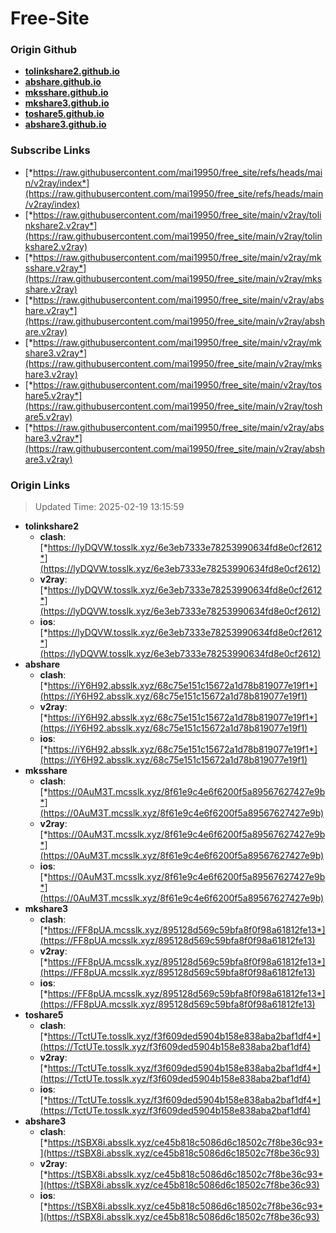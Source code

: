 # Free-Site

### Origin Github

- [**tolinkshare2.github.io**](https://github.com/tolinkshare2/tolinkshare2.github.io)
- [**abshare.github.io**](https://github.com/abshare/abshare.github.io)
- [**mksshare.github.io**](https://github.com/mksshare/mksshare.github.io)
- [**mkshare3.github.io**](https://github.com/mkshare3/mkshare3.github.io)
- [**toshare5.github.io**](https://github.com/toshare5/toshare5.github.io)
- [**abshare3.github.io**](https://github.com/abshare3/abshare3.github.io)

### Subscribe Links

- [*https://raw.githubusercontent.com/mai19950/free_site/refs/heads/main/v2ray/index*](https://raw.githubusercontent.com/mai19950/free_site/refs/heads/main/v2ray/index)
- [*https://raw.githubusercontent.com/mai19950/free_site/main/v2ray/tolinkshare2.v2ray*](https://raw.githubusercontent.com/mai19950/free_site/main/v2ray/tolinkshare2.v2ray)
- [*https://raw.githubusercontent.com/mai19950/free_site/main/v2ray/mksshare.v2ray*](https://raw.githubusercontent.com/mai19950/free_site/main/v2ray/mksshare.v2ray)
- [*https://raw.githubusercontent.com/mai19950/free_site/main/v2ray/abshare.v2ray*](https://raw.githubusercontent.com/mai19950/free_site/main/v2ray/abshare.v2ray)
- [*https://raw.githubusercontent.com/mai19950/free_site/main/v2ray/mkshare3.v2ray*](https://raw.githubusercontent.com/mai19950/free_site/main/v2ray/mkshare3.v2ray)
- [*https://raw.githubusercontent.com/mai19950/free_site/main/v2ray/toshare5.v2ray*](https://raw.githubusercontent.com/mai19950/free_site/main/v2ray/toshare5.v2ray)
- [*https://raw.githubusercontent.com/mai19950/free_site/main/v2ray/abshare3.v2ray*](https://raw.githubusercontent.com/mai19950/free_site/main/v2ray/abshare3.v2ray)

### Origin Links

> Updated Time: 2025-02-19 13:15:59

- **tolinkshare2**
  - **clash**: [*https://lyDQVW.tosslk.xyz/6e3eb7333e78253990634fd8e0cf2612*](https://lyDQVW.tosslk.xyz/6e3eb7333e78253990634fd8e0cf2612)
  - **v2ray**: [*https://lyDQVW.tosslk.xyz/6e3eb7333e78253990634fd8e0cf2612*](https://lyDQVW.tosslk.xyz/6e3eb7333e78253990634fd8e0cf2612)
  - **ios**: [*https://lyDQVW.tosslk.xyz/6e3eb7333e78253990634fd8e0cf2612*](https://lyDQVW.tosslk.xyz/6e3eb7333e78253990634fd8e0cf2612)
- **abshare**
  - **clash**: [*https://iY6H92.absslk.xyz/68c75e151c15672a1d78b819077e19f1*](https://iY6H92.absslk.xyz/68c75e151c15672a1d78b819077e19f1)
  - **v2ray**: [*https://iY6H92.absslk.xyz/68c75e151c15672a1d78b819077e19f1*](https://iY6H92.absslk.xyz/68c75e151c15672a1d78b819077e19f1)
  - **ios**: [*https://iY6H92.absslk.xyz/68c75e151c15672a1d78b819077e19f1*](https://iY6H92.absslk.xyz/68c75e151c15672a1d78b819077e19f1)
- **mksshare**
  - **clash**: [*https://0AuM3T.mcsslk.xyz/8f61e9c4e6f6200f5a89567627427e9b*](https://0AuM3T.mcsslk.xyz/8f61e9c4e6f6200f5a89567627427e9b)
  - **v2ray**: [*https://0AuM3T.mcsslk.xyz/8f61e9c4e6f6200f5a89567627427e9b*](https://0AuM3T.mcsslk.xyz/8f61e9c4e6f6200f5a89567627427e9b)
  - **ios**: [*https://0AuM3T.mcsslk.xyz/8f61e9c4e6f6200f5a89567627427e9b*](https://0AuM3T.mcsslk.xyz/8f61e9c4e6f6200f5a89567627427e9b)
- **mkshare3**
  - **clash**: [*https://FF8pUA.mcsslk.xyz/895128d569c59bfa8f0f98a61812fe13*](https://FF8pUA.mcsslk.xyz/895128d569c59bfa8f0f98a61812fe13)
  - **v2ray**: [*https://FF8pUA.mcsslk.xyz/895128d569c59bfa8f0f98a61812fe13*](https://FF8pUA.mcsslk.xyz/895128d569c59bfa8f0f98a61812fe13)
  - **ios**: [*https://FF8pUA.mcsslk.xyz/895128d569c59bfa8f0f98a61812fe13*](https://FF8pUA.mcsslk.xyz/895128d569c59bfa8f0f98a61812fe13)
- **toshare5**
  - **clash**: [*https://TctUTe.tosslk.xyz/f3f609ded5904b158e838aba2baf1df4*](https://TctUTe.tosslk.xyz/f3f609ded5904b158e838aba2baf1df4)
  - **v2ray**: [*https://TctUTe.tosslk.xyz/f3f609ded5904b158e838aba2baf1df4*](https://TctUTe.tosslk.xyz/f3f609ded5904b158e838aba2baf1df4)
  - **ios**: [*https://TctUTe.tosslk.xyz/f3f609ded5904b158e838aba2baf1df4*](https://TctUTe.tosslk.xyz/f3f609ded5904b158e838aba2baf1df4)
- **abshare3**
  - **clash**: [*https://tSBX8i.absslk.xyz/ce45b818c5086d6c18502c7f8be36c93*](https://tSBX8i.absslk.xyz/ce45b818c5086d6c18502c7f8be36c93)
  - **v2ray**: [*https://tSBX8i.absslk.xyz/ce45b818c5086d6c18502c7f8be36c93*](https://tSBX8i.absslk.xyz/ce45b818c5086d6c18502c7f8be36c93)
  - **ios**: [*https://tSBX8i.absslk.xyz/ce45b818c5086d6c18502c7f8be36c93*](https://tSBX8i.absslk.xyz/ce45b818c5086d6c18502c7f8be36c93)
